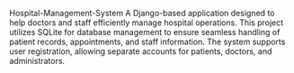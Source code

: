 Hospital-Management-System
A Django-based application designed to help doctors and staff efficiently manage hospital operations. This project utilizes SQLite for database management to ensure seamless handling of patient records, appointments, and staff information. The system supports user registration, allowing separate accounts for patients, doctors, and administrators.
